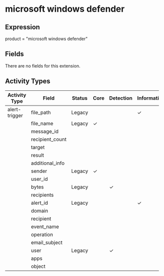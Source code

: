 microsoft windows defender
==========================

Expression
----------

product = "microsoft windows defender"

Fields
------

There are no fields for this extension.

Activity Types
--------------

| Activity Type | Field           | Status | Core     | Detection | Informational |
| ------------- | --------------- | ------ | -------- | --------- | ------------- |
| alert-trigger | file_path       | Legacy |          |           | &#10003;      |
|               | file_name       | Legacy | &#10003; |           |               |
|               | message_id      |        |          |           |               |
|               | recipient_count |        |          |           |               |
|               | target          |        |          |           |               |
|               | result          |        |          |           |               |
|               | additional_info |        |          |           |               |
|               | sender          | Legacy | &#10003; |           |               |
|               | user_id         |        |          |           |               |
|               | bytes           | Legacy |          | &#10003;  |               |
|               | recipients      |        |          |           |               |
|               | alert_id        | Legacy |          |           | &#10003;      |
|               | domain          |        |          |           |               |
|               | recipient       |        |          |           |               |
|               | event_name      |        |          |           |               |
|               | operation       |        |          |           |               |
|               | email_subject   |        |          |           |               |
|               | user            | Legacy |          | &#10003;  |               |
|               | apps            |        |          |           |               |
|               | object          |        |          |           |               |

